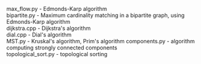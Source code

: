 max_flow.py - Edmonds-Karp algorithm  
bipartite.py - Maximum cardinality matching in a bipartite graph, using Edmonds-Karp algorithm    
dijkstra.cpp - Dijkstra's algorithm  
dial.cpp - Dial's algorithm  
MST.py - Kruskal's algorithm, Prim's algorithm
components.py - algorithm computing strongly connected components  
topological_sort.py - topological sorting
